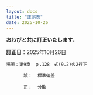 ```yaml
---
layout: docs
title: "正誤表"
date: 2025-10-26
---
```

**おわびと共に訂正いたします．**

**訂正日**：2025年10月26日

```
場所：第9章　ｐ.128　式(9.2)の2行下

　　　　誤：  標準偏差

　　　　正：  分散

```
